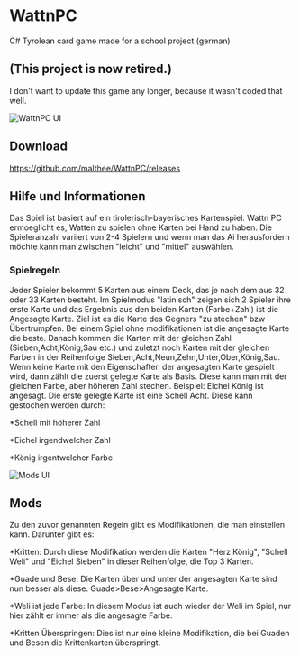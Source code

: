 # WattnPC
C# Tyrolean card game made for a school project (german)


## (This project is now retired.)
I don't want to update this game any longer, because it wasn't coded that well. 



![WattnPC UI](https://i.imgur.com/uF6IcKF.png)

## Download
https://github.com/malthee/WattnPC/releases

## Hilfe und Informationen

Das Spiel ist basiert auf ein tirolerisch-bayerisches Kartenspiel. Wattn PC ermoeglicht es, Watten zu spielen ohne Karten bei Hand zu haben. Die Spieleranzahl variiert von 2-4 Spielern und wenn man das Ai herausfordern möchte kann man zwischen "leicht" und "mittel" auswählen.


### Spielregeln

Jeder Spieler bekommt 5 Karten aus einem Deck, das je nach dem aus 32 oder 33 Karten besteht. Im Spielmodus "latinisch" zeigen sich 2 Spieler ihre erste Karte und das Ergebnis aus den beiden Karten (Farbe+Zahl) ist die Angesagte Karte. Ziel ist es die Karte des Gegners "zu stechen" bzw Übertrumpfen. Bei einem Spiel ohne modifikationen ist die angesagte Karte die beste. Danach kommen die Karten mit der gleichen Zahl (Sieben,Acht,König,Sau etc.) und zuletzt noch Karten mit der gleichen Farben in der Reihenfolge Sieben,Acht,Neun,Zehn,Unter,Ober,König,Sau. Wenn keine Karte mit den Eigenschaften der angesagten Karte gespielt wird, dann zählt die zuerst gelegte Karte als Basis. Diese kann man mit der gleichen Farbe, aber höheren Zahl stechen.
Beispiel: Eichel König ist angesagt. Die erste gelegte Karte ist eine Schell Acht. Diese kann gestochen werden durch:

*Schell mit höherer Zahl

*Eichel irgendwelcher Zahl

*König irgentwelcher Farbe

![Mods UI](https://i.imgur.com/rVtoLlV.png)

## Mods

Zu den zuvor genannten Regeln gibt es Modifikationen, die man einstellen kann. Darunter gibt es:

*Kritten: Durch diese Modifikation werden die Karten "Herz König", "Schell Weli" und "Eichel Sieben" in dieser Reihenfolge, die Top 3 Karten.

*Guade und Bese: Die Karten über und unter der angesagten Karte sind nun besser als diese. Guade>Bese>Angesagte Karte.

*Weli ist jede Farbe: In diesem Modus ist auch wieder der Weli im Spiel, nur hier zählt er immer als die angesagte Farbe.

*Kritten Überspringen: Dies ist nur eine kleine Modifikation, die bei Guaden und Besen die Krittenkarten überspringt.
